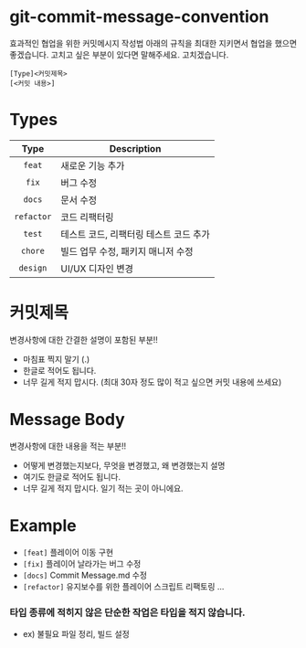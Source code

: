 # git-commit-message-convention
효과적인 협업을 위한 커밋메시지 작성법
아래의 규칙을 최대한 지키면서 협업을 했으면 좋겠습니다.
고치고 싶은 부분이 있다면 말해주세요. 고치겠습니다.

```
[Type]<커밋제목>
[<커밋 내용>]
```


# Types

| Type          | Description |
|:-------------:|-------------|
| `feat`     | 새로운 기능 추가 |
| `fix`         | 버그 수정 |
| `docs`        | 문서 수정 |
| `refactor`    | 코드 리팩터링 |
| `test`        | 테스트 코드, 리팩터링 테스트 코드 추가 |
| `chore`       | 빌드 업무 수정, 패키지 매니저 수정 |
| `design`      | UI/UX 디자인 변경|



# 커밋제목
변경사항에 대한 간결한 설명이 포함된 부분!!

* 마침표 찍지 말기 (.)
* 한글로 적어도 됩니다.
* 너무 길게 적지 맙시다. (최대 30자 정도  많이 적고 싶으면 커밋 내용에 쓰세요)


# Message Body
변경사항에 대한 내용을 적는 부분!!

* 어떻게 변경했는지보다, 무엇을 변경했고, 왜 변경했는지 설명
* 여기도 한글로 적어도 됩니다.
* 너무 길게 적지 맙시다. 일기 적는 곳이 아니에요.


# Example

+ `[feat]` 플레이어 이동 구현
+ `[fix]` 플레이어 날라가는 버그 수정
+ `[docs]` Commit Message.md 수정
+ `[refactor]` 유지보수를 위한 플레이어 스크립트 리팩토링
...

### 타입 종류에 적히지 않은 단순한 작업은 타입을 적지 않습니다.
+ ex) 불필요 파일 정리, 빌드 설정

